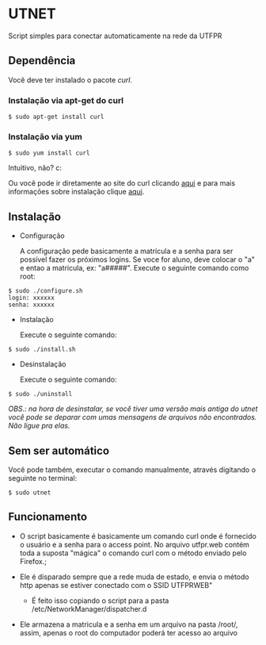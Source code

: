 # UTNET

Script simples para conectar automaticamente na rede da UTFPR

## Dependência

Você deve ter instalado o pacote *curl*.

### Instalação via apt-get do curl

```shell
$ sudo apt-get install curl
```

### Instalação via yum
   
```shell
$ sudo yum install curl 
```

Intuitivo, não? c:

Ou você pode ir diretamente ao site do curl clicando [aqui](http://curl.haxx.se) e para mais informações sobre instalação clique [aqui](http://curl.haxx.se/docs/install.html).

## Instalação

* Configuração

	A configuração pede basicamente a matrícula e a senha para ser possível fazer os próximos logins. Se voce for aluno, deve colocar o "a" e entao a matricula, ex: "a#####". Execute o seguinte comando como root:

```shell
$ sudo ./configure.sh
login: xxxxxx
senha: xxxxxx
```

* Instalação

	Execute o seguinte comando:

```shell
$ sudo ./install.sh
```

* Desinstalação

	Execute o seguinte comando:

```shell
$ sudo ./uninstall

```

*OBS.: na hora de desinstalar, se você tiver uma versão mais antiga do utnet você pode se deparar com umas mensagens de arquivos não encontrados. Não ligue pra elas.*

## Sem ser automático

Você pode também, executar o comando manualmente, através digitando o seguinte no terminal:

```shell
$ sudo utnet
```

## Funcionamento

* O script basicamente é basicamente um comando curl onde é fornecido o usuário e a senha para o access point. No arquivo utfpr.web contém toda a suposta "mágica" o comando curl com o método enviado pelo Firefox.;

* Ele é disparado sempre que a rede muda de estado, e envia o método http apenas se estiver conectado com o SSID UTFPRWEB"

	- É feito isso copiando o script para a pasta /etc/NetworkManager/dispatcher.d

* Ele armazena a matricula e a senha em um arquivo na pasta /root/, assim, apenas o root do computador poderá ter acesso ao arquivo
